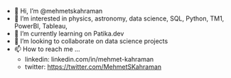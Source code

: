 - 👋 Hi, I’m @mehmetskahraman
- 👀 I’m interested in physics, astronomy, data science, SQL, Python, TM1, PowerBI, Tableau, 
- 🌱 I’m currently learning on Patika.dev
- 💞️ I’m looking to collaborate on data science projects
- 📫 How to reach me ...
  - linkedin: linkedin.com/in/mehmet-kahraman
  - twitter: https://twitter.com/MehmetSKahraman

<!---
mehmetskahraman/mehmetskahraman is a ✨ special ✨ repository because its `README.md` (this file) appears on your GitHub profile.
You can click the Preview link to take a look at your changes.
--->

